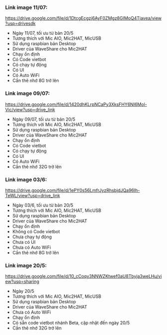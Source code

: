 ### Link image 11/07:
https://drive.google.com/file/d/1DtcgEcgzj6AyF0ZMgz8GIMoQ4Tjavea/view?usp=drivesdk
- Ngày 11/07, tối ưu từ bản 20/5
- Tương thích với Mic AIO, Mic2HAT, MicUSB
- Sử dụng raspbian bản Desktop
- Driver của WaveShare cho Mic2HAT
- Chạy ổn định
- Có Code vietbot
- Có chạy tự động
- Có UI
- Có Auto WiFi
- Cần thẻ nhớ 8G trở lên



### Link image 09/07:

https://drive.google.com/file/d/1420dhKLrpNCaPy3XksFHY6NI6Mol-Vic/view?usp=drive_link
- Ngày 09/07, tối ưu từ bản 20/5
- Tương thích với Mic AIO, Mic2HAT, MicUSB
- Sử dụng raspbian bản Desktop
- Driver của WaveShare cho Mic2HAT
- Chạy ổn định
- Có Code vietbot
- Có chạy tự động
- Có UI
- Có Auto WiFi
- Cần thẻ nhớ 32G trở lên




### Link image 03/6:

https://drive.google.com/file/d/1ePY0s56LmfrJyzRhsbjdJQa96Ih-TeWL/view?usp=drive_link
- Ngày 03/6, tối ưu từ bản 20/5
- Tương thích với Mic AIO, Mic2HAT, MicUSB
- Sử dụng raspbian bản Desktop
- Driver của WaveShare cho Mic2HAT
- Chạy ổn định
- Không có Code vietbot
- Chưa chạy tự động
- Chưa có UI
- Chưa có Auto WiFi
- Cần thẻ nhớ 8G trở lên


### Link image 20/5:

https://drive.google.com/file/d/10_cCoqy3NNWZKtwef0aU8Tbyja3weLHu/view?usp=sharing
- Ngày 20/5
- Tương thích với Mic AIO, Mic2HAT, MicUSB
- Sử dụng raspbian bản Desktop
- Driver của WaveShare cho Mic2HAT
- Chưa có Auto WiFi
- Chạy ổn định
- Có sẵn code vietbot nhánh Beta, cập nhật đến ngày 20/5
- Cần thẻ nhớ 32G trở lên



